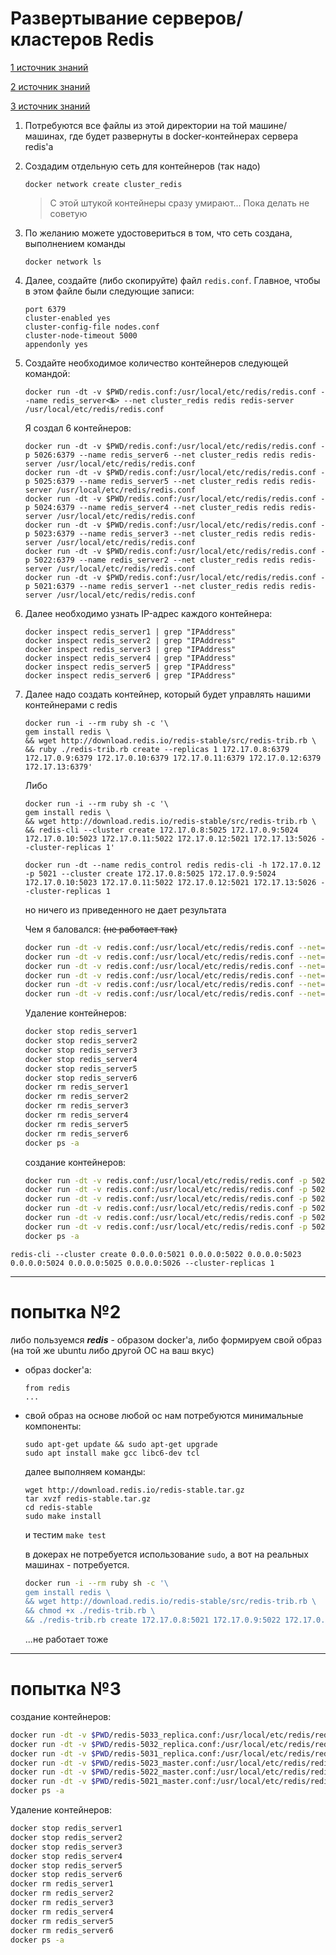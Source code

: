 # Развертывание серверов/кластеров Redis

[1 источник знаний](https://medium.com/commencis/creating-redis-cluster-using-docker-67f65545796d)

[2 источник знаний](https://redis.io/topics/cluster-tutorial)

[3 источник знаний](https://netpoint-dc.com/blog/redis-cluster-linux/)

1. Потребуются все файлы из этой директории на той машине/машинах, где будет развернуты в docker-контейнерах сервера redis'а

1. Создадим отдельную сеть для контейнеров (так надо)
	```
	docker network create cluster_redis
	```
	> С этой штукой контейнеры сразу умирают... Пока делать не советую

1. По желанию можете удостовериться в том, что сеть создана, выполнением команды
	```
	docker network ls
	```

1. Далее, создайте (либо скопируйте) файл `redis.conf`. Главное, чтобы в этом файле были следующие записи:
	```
	port 6379
	cluster-enabled yes
	cluster-config-file nodes.conf
	cluster-node-timeout 5000
	appendonly yes
	```

1. Создайте необходимое количество контейнеров следующей командой:
	```
	docker run -dt -v $PWD/redis.conf:/usr/local/etc/redis/redis.conf --name redis_server<№> --net cluster_redis redis redis-server /usr/local/etc/redis/redis.conf
	```

	Я создал 6 контейнеров:
	```
	docker run -dt -v $PWD/redis.conf:/usr/local/etc/redis/redis.conf -p 5026:6379 --name redis_server6 --net cluster_redis redis redis-server /usr/local/etc/redis/redis.conf
	docker run -dt -v $PWD/redis.conf:/usr/local/etc/redis/redis.conf -p 5025:6379 --name redis_server5 --net cluster_redis redis redis-server /usr/local/etc/redis/redis.conf
	docker run -dt -v $PWD/redis.conf:/usr/local/etc/redis/redis.conf -p 5024:6379 --name redis_server4 --net cluster_redis redis redis-server /usr/local/etc/redis/redis.conf
	docker run -dt -v $PWD/redis.conf:/usr/local/etc/redis/redis.conf -p 5023:6379 --name redis_server3 --net cluster_redis redis redis-server /usr/local/etc/redis/redis.conf
	docker run -dt -v $PWD/redis.conf:/usr/local/etc/redis/redis.conf -p 5022:6379 --name redis_server2 --net cluster_redis redis redis-server /usr/local/etc/redis/redis.conf
	docker run -dt -v $PWD/redis.conf:/usr/local/etc/redis/redis.conf -p 5021:6379 --name redis_server1 --net cluster_redis redis redis-server /usr/local/etc/redis/redis.conf
	```

1. Далее необходимо узнать IP-адрес каждого контейнера:
	```
	docker inspect redis_server1 | grep "IPAddress"
	docker inspect redis_server2 | grep "IPAddress"
	docker inspect redis_server3 | grep "IPAddress"
	docker inspect redis_server4 | grep "IPAddress"
	docker inspect redis_server5 | grep "IPAddress"
	docker inspect redis_server6 | grep "IPAddress"
	```

1. Далее надо создать контейнер, который будет управлять нашими контейнерами с redis
	```
	docker run -i --rm ruby sh -c '\
	gem install redis \
	&& wget http://download.redis.io/redis-stable/src/redis-trib.rb \
	&& ruby ./redis-trib.rb create --replicas 1 172.17.0.8:6379 172.17.0.9:6379 172.17.0.10:6379 172.17.0.11:6379 172.17.0.12:6379 172.17.13:6379'
	```

	Либо 

	```
	docker run -i --rm ruby sh -c '\
	gem install redis \
	&& wget http://download.redis.io/redis-stable/src/redis-trib.rb \
	&& redis-cli --cluster create 172.17.0.8:5025 172.17.0.9:5024 172.17.0.10:5023 172.17.0.11:5022 172.17.0.12:5021 172.17.13:5026 --cluster-replicas 1'
	```




	```
	docker run -dt --name redis_control redis redis-cli -h 172.17.0.12 -p 5021 --cluster create 172.17.0.8:5025 172.17.0.9:5024 172.17.0.10:5023 172.17.0.11:5022 172.17.0.12:5021 172.17.13:5026 --cluster-replicas 1
	```


	но ничего из приведенного не дает результата



	Чем я баловался: ~~(не работает так)~~
	```bash
	docker run -dt -v redis.conf:/usr/local/etc/redis/redis.conf --net=host --name redis_server6 redis redis-server /usr/local/etc/redis/redis.conf
	docker run -dt -v redis.conf:/usr/local/etc/redis/redis.conf --net=host --name redis_server5 redis redis-server /usr/local/etc/redis/redis.conf
	docker run -dt -v redis.conf:/usr/local/etc/redis/redis.conf --net=host --name redis_server4 redis redis-server /usr/local/etc/redis/redis.conf
	docker run -dt -v redis.conf:/usr/local/etc/redis/redis.conf --net=host --name redis_server3 redis redis-server /usr/local/etc/redis/redis.conf
	docker run -dt -v redis.conf:/usr/local/etc/redis/redis.conf --net=host --name redis_server2 redis redis-server /usr/local/etc/redis/redis.conf
	docker run -dt -v redis.conf:/usr/local/etc/redis/redis.conf --net=host --name redis_server1 redis redis-server /usr/local/etc/redis/redis.conf
	```

	Удаление контейнеров:
	```bash
	docker stop redis_server1
	docker stop redis_server2
	docker stop redis_server3
	docker stop redis_server4
	docker stop redis_server5
	docker stop redis_server6
	docker rm redis_server1
	docker rm redis_server2
	docker rm redis_server3
	docker rm redis_server4
	docker rm redis_server5
	docker rm redis_server6
	docker ps -a
	```

	создание контейнеров:
	```bash
	docker run -dt -v redis.conf:/usr/local/etc/redis/redis.conf -p 5026:6379 -p 15026:16379 --name redis_server6 redis redis-server /usr/local/etc/redis/redis.conf
	docker run -dt -v redis.conf:/usr/local/etc/redis/redis.conf -p 5025:6379 -p 15025:16379 --name redis_server5 redis redis-server /usr/local/etc/redis/redis.conf
	docker run -dt -v redis.conf:/usr/local/etc/redis/redis.conf -p 5024:6379 -p 15024:16379 --name redis_server4 redis redis-server /usr/local/etc/redis/redis.conf
	docker run -dt -v redis.conf:/usr/local/etc/redis/redis.conf -p 5023:6379 -p 15023:16379 --name redis_server3 redis redis-server /usr/local/etc/redis/redis.conf
	docker run -dt -v redis.conf:/usr/local/etc/redis/redis.conf -p 5022:6379 -p 15022:16379 --name redis_server2 redis redis-server /usr/local/etc/redis/redis.conf
	docker run -dt -v redis.conf:/usr/local/etc/redis/redis.conf -p 5021:6379 -p 15021:16379 --name redis_server1 redis redis-server /usr/local/etc/redis/redis.conf
	docker ps -a
	```


```
redis-cli --cluster create 0.0.0.0:5021 0.0.0.0:5022 0.0.0.0:5023 0.0.0.0:5024 0.0.0.0:5025 0.0.0.0:5026 --cluster-replicas 1
```



-----------

# попытка №2

либо пользуемся ***redis*** - образом docker'а, либо формируем свой образ (на той же ubuntu либо другой ОС на ваш вкус)
- образ docker'a:
	```
	from redis
	...
	```

- свой образ на основе любой ос
	нам потребуются минимальные компоненты:

	```
	sudo apt-get update && sudo apt-get upgrade
	sudo apt install make gcc libc6-dev tcl
	```

	далее выполняем команды:

	```
	wget http://download.redis.io/redis-stable.tar.gz
	tar xvzf redis-stable.tar.gz
	cd redis-stable
	sudo make install
	```

	и тестим `make test`

	в докерах не потребуется использование `sudo`, а вот на реальных машинах - потребуется.




	```bash
	docker run -i --rm ruby sh -c '\
	gem install redis \
	&& wget http://download.redis.io/redis-stable/src/redis-trib.rb \
	&& chmod +x ./redis-trib.rb \
	&& ./redis-trib.rb create 172.17.0.8:5021 172.17.0.9:5022 172.17.0.10:5023'
	```

	...не работает тоже


-----------

# попытка №3


создание контейнеров:

```bash
docker run -dt -v $PWD/redis-5033_replica.conf:/usr/local/etc/redis/redis-5033_replica.conf -p 5033:5033 -p 15033:15033 --name redis_server6 redis redis-server /usr/local/etc/redis/redis-5033_replica.conf
docker run -dt -v $PWD/redis-5032_replica.conf:/usr/local/etc/redis/redis-5032_replica.conf -p 5032:5032 -p 15032:15032 --name redis_server5 redis redis-server /usr/local/etc/redis/redis-5032_replica.conf
docker run -dt -v $PWD/redis-5031_replica.conf:/usr/local/etc/redis/redis-5031_replica.conf -p 5031:5031 -p 15031:15031 --name redis_server4 redis redis-server /usr/local/etc/redis/redis-5031_replica.conf
docker run -dt -v $PWD/redis-5023_master.conf:/usr/local/etc/redis/redis-5023_master.conf -p 5023:5023 -p 15023:15023 --name redis_server3 redis redis-server /usr/local/etc/redis/redis-5023_master.conf
docker run -dt -v $PWD/redis-5022_master.conf:/usr/local/etc/redis/redis-5022_master.conf -p 5022:5022 -p 15022:15022 --name redis_server2 redis redis-server /usr/local/etc/redis/redis-5022_master.conf
docker run -dt -v $PWD/redis-5021_master.conf:/usr/local/etc/redis/redis-5021_master.conf -p 5021:5021 -p 15021:15021 --name redis_server1 redis redis-server /usr/local/etc/redis/redis-5021_master.conf
docker ps -a
```

Удаление контейнеров:
```bash
docker stop redis_server1
docker stop redis_server2
docker stop redis_server3
docker stop redis_server4
docker stop redis_server5
docker stop redis_server6
docker rm redis_server1
docker rm redis_server2
docker rm redis_server3
docker rm redis_server4
docker rm redis_server5
docker rm redis_server6
docker ps -a
```